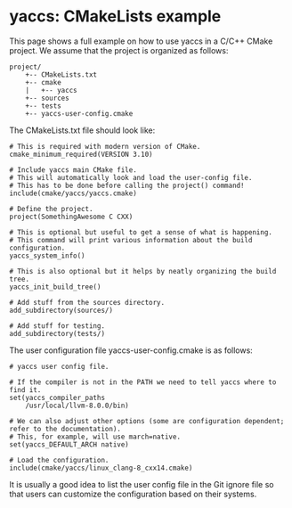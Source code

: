 # yaccs: CMakeLists example #

This page shows a full example on how to use yaccs in a C/C++ CMake project. We assume that the project is organized as follows:

```console
project/
    +-- CMakeLists.txt
    +-- cmake
    |   +-- yaccs
    +-- sources
    +-- tests
    +-- yaccs-user-config.cmake
```

The CMakeLists.txt file should look like:

```console
# This is required with modern version of CMake.
cmake_minimum_required(VERSION 3.10)

# Include yaccs main CMake file.
# This will automatically look and load the user-config file.
# This has to be done before calling the project() command!
include(cmake/yaccs/yaccs.cmake)

# Define the project.
project(SomethingAwesome C CXX)

# This is optional but useful to get a sense of what is happening.
# This command will print various information about the build configuration.
yaccs_system_info()

# This is also optional but it helps by neatly organizing the build tree.
yaccs_init_build_tree()

# Add stuff from the sources directory.
add_subdirectory(sources/)

# Add stuff for testing.
add_subdirectory(tests/)
```

The user configuration file yaccs-user-config.cmake is as follows:

```console
# yaccs user config file.

# If the compiler is not in the PATH we need to tell yaccs where to find it.
set(yaccs_compiler_paths
    /usr/local/llvm-8.0.0/bin)

# We can also adjust other options (some are configuration dependent; refer to the documentation).
# This, for example, will use march=native.
set(yaccs_DEFAULT_ARCH native)

# Load the configuration.
include(cmake/yaccs/linux_clang-8_cxx14.cmake)
```

It is usually a good idea to list the user config file in the Git ignore file so that users can customize the configuration based on their systems.


